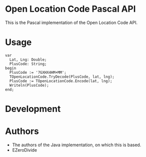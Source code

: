 # Open Location Code Pascal API

This is the Pascal implementation of the Open Location Code API.

# Usage
```
var
  Lat, Lng: Double;
  PlusCode: String;
begin
  PlusCode := '7GXHX4HM+MM';
  TOpenLocationCode.TryDecode(PlusCode, lat, lng);
  PlusCode := TOpenLocationCode.Encode(lat, lng);
  Writeln(PlusCode);
end;
```
# Development

# Authors

* The authors of the Java implementation, on which this is based.
* EZeroDivide

